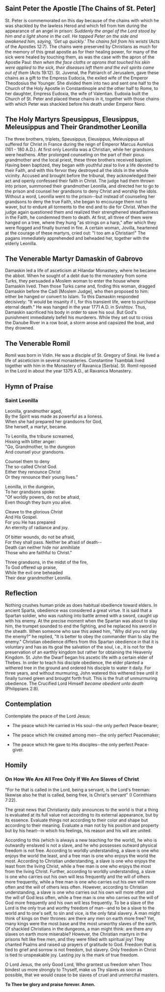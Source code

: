 ## Saint Peter the Apostle [The Chains of St. Peter]

St. Peter is commemorated on this day because of the chains with which he was shackled by the lawless Herod and which fell from him during the appearance of an angel in prison: *Suddenly the angel of the Lord stood by him and a light shone in the cell. He tapped Peter on the side and awakened him, saying, 'Get up quickly.' The chains fell from his wrists* (Acts of the Apostles 12:7). The chains were preserved by Christians as much for the memory of this great apostle as for their healing power, for many of the sick were healed by touching them, as was the case with the apron of the Apostle Paul: *then when the face cloths or aprons that touched his skin were applied to the sick, their diseases left them and the evil spirits came out of them* (Acts 19:12). St. Juvenal, the Patriarch of Jerusalem, gave these chains as a gift to the Empress Eudocia, the exiled wife of the Emperor Theodosius the Younger. She divided them into two and sent one half to the Church of the Holy Apostle in Constantinople and the other half to Rome, to her daughter, Empress Eudoxia, the wife of Valentian. Eudoxia built the Church of St. Peter and placed these chains in it, together with those chains with which Peter was shackled before his death under Emperor Nero.

## The Holy Martyrs Speusippus, Eleusippus, Meleusippus and Their Grandmother Leonilla

The three brothers, triplets, Speusippus, Eleusippus, Meleusippus all suffered for Christ in France during the reign of Emperor Marcus Aurelius (161 - 180 A.D.). At first only Leonilla was a Christian, while her grandsons were heathens. After prolonged counseling on the part of their pious grandmother and the local priest, these three brothers received baptism. Having been baptized, they began with youthful zeal to live a life devoted to their Faith, and with this fervor they destroyed all the idols in the whole vicinity. Accused and brought before the tribunal, they acknowledged their act and openly confessed their faith in Christ. The judge had them thrown into prison, summoned their grandmother Leonilla, and directed her to go to the prison and counsel her grandsons to deny Christ and worship the idols. Without a word, Leonilla went to the prison--but instead of counseling her grandsons to deny the true Faith, she began to encourage them not to waver, but to endure all torments to the end and to die for Christ. When the judge again questioned them and realized their strengthened steadfastness in the Faith, he condemned them to death. At first, all three of them were hanged on a tree, where they hung "as strings on a harp," after which they were flogged and finally burned in fire. A certain woman, Jovilla, heartened at the courage of these martyrs, cried out: "I too am a Christian!" The pagans immediately apprehended and beheaded her, together with the elderly Leonilla.

## The Venerable Martyr Damaskin of Gabrovo

Damaskin led a life of asceticism at Hilandar Monastery, where he became the abbot. When he sought of a debt due to the monastery from some Turks, they persuaded a Moslem woman to enter the house where Damaskin lived. Then those Turks came and, finding this woman, dragged Damaskin before the Cadi [Moslem Judge], who then proposed to him: either be hanged or convert to Islam. To this Damaskin responded decisively: "It would be insanity if I, for this transient life, were to purchase eternal death." He was hanged in the year 1771 A.D. in Svishtov. Thus, Damaskin sacrificed his body in order to save his soul. But God's punishment immediately befell his murderers. While they set out to cross the Danube River in a row boat, a storm arose and capsized the boat, and they drowned.

## The Venerable Romil

Romil was born in Vidin. He was a disciple of St. Gregory of Sinai. He lived a life of asceticism in several monasteries. Constantine Tsamblak lived together with him in the Monastery of Ravanica [Serbia]. St. Romil reposed in the Lord in about the year 1375 A.D., at Ravanica Monastery.

## Hymn of Praise

### Saint Leonilla

Leonilla, grandmother aged,  
By the Spirit was made as powerful as a lioness.  
When she had prepared her grandsons for God,  
She herself, a martyr, became.

To Leonilla, the tribune screamed,  
Hissing with bitter anger:  
"Go, Grandmother, to the dungeon  
And counsel your grandsons.

Counsel them to deny  
The so-called Christ God.  
Either they renounce Christ  
Or they renounce their young lives."

Leonilla, in the dungeon,  
To her grandsons spoke:  
"Of worldly powers, do not be afraid,  
Even though they burn you alive.

Cleave to the glorious Christ  
And His Gospel.  
For you He has prepared  
An eternity of radiance and joy.

Of bitter wounds, do not be afraid,  
For they shall pass. Neither be afraid of death--  
Death can neither hide nor annihilate  
Those who are faithful to Christ."

Three grandsons, in the midst of the fire,  
To God offered up praise,  
While the evil one beheaded  
Their dear grandmother Leonilla.

## Reflection

Nothing crushes human pride as does habitual obedience toward elders. In ancient Sparta, obedience was considered a great virtue. It is said that a Spartan soldier, who was rushing into battle armed with a sword, caught up with his enemy. At the precise moment when the Spartan was about to slay him, the trumpet sounded to end the fighting, and he replaced his sword in the sheath. When someone who saw this asked him, "Why did you not slay the enemy?" he replied, "It is better to obey the commander than to slay the enemy." Christian obedience differs from this Spartan obedience in that it is voluntary and has as its goal the salvation of the soul, i.e., it is not for the preservation of an earthly kingdom but rather for obtaining the Heavenly Kingdom. St. John the Dwarf began his ascetic life with a certain elder of Thebes. In order to teach his disciple obedience, the elder planted a withered tree in the ground and ordered his disciple to water it daily. For three years, and without murmuring, John watered this withered tree until it finally turned green and brought forth fruit. This is the fruit of unmurmuring obedience. The Crucified Lord Himself *became obedient unto death* (Philippians 2:8).

## Contemplation

Contemplate the peace of the Lord Jesus:

- The peace which He carried in His soul--the only perfect Peace-bearer;

- The peace which He created among men--the only perfect Peacemaker;

- The peace which He gave to His disciples--the only perfect Peace-giver.

## Homily

### On How We Are All Free Only If We Are Slaves of Christ

"For he that is called in the Lord, being a servant, is the Lord's freeman: likewise also he that is called, being free, is Christ's servant" (I Corinthians 7:22).

The great news that Christianity daily announces to the world is that a thing is evaluated at its full value not according to its external appearance, but by its essence. Evaluate things not according to their color and shape but according to their meaning. Evaluate a man not by his position and property but by his heart--in which his feelings, his reason and his will are united.

According to this (which is always a new teaching for the world), he who is outwardly enslaved is not a slave, and he who possesses outward physical freedom is not free. According to worldly understanding, a slave is one who enjoys the world the least, and a free man is one who enjoys the world the most. According to Christian understanding, a slave is one who enjoys the least from the living Christ, while a free man is one who enjoys the most from the living Christ. Further, according to worldly understanding, a slave is one who carries out his own will less frequently and the will of others more frequently, while a free man is one who carries out his own will more often and the will of others less often. However, according to Christian understanding, a slave is one who carries out his own will more often and the will of God less often, while a free man is one who carries out the will of God more frequently and his own will less frequently. To be a slave of the Lord is the only true and worthy freedom of man--and to be a slave to the world and to one's self, to sin and vice, is the only fatal slavery. A man might think of kings on their thrones: are there any men on earth more free? Yet, many kings were the most base and the most unworthy slaves of the earth. Of shackled Christians in the dungeons, a man might think: are there any slaves on earth more miserable? However, the Christian martyrs in the prisons felt like free men, and they were filled with spiritual joy! They chanted Psalms and raised up prayers of gratitude to God. Freedom that is tied to grief and sorrow is not freedom, but slavery. Only freedom in Christ is tied to unspeakable joy. Lasting joy is the mark of true freedom.

O Lord Jesus, the only Good Lord, Who grantest us freedom when Thou bindest us more strongly to Thyself, make us Thy slaves as soon as possible, that we would cease to be slaves of cruel and unmerciful masters.

**To Thee be glory and praise forever. Amen.**
